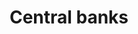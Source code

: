 ---
title: Central banks
longTitle: 'Central banks'
tags:
- gccommon
narrowerTerm:
- "[[Banks]]"
---